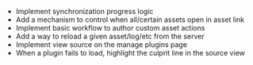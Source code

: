 * Implement synchronization progress logic
* Add a mechanism to control when all/certain assets open in asset link
* Implement basic workflow to author custom asset actions
* Add a way to reload a given asset/log/etc from the server
* Implement view source on the manage plugins page
* When a plugin fails to load, highlight the culprit line in the source view

